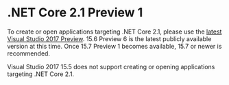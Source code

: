 # .NET Core 2.1 Preview 1

To create or open applications targeting .NET Core 2.1, please use the [latest Visual Studio 2017 Preview](https://www.visualstudio.com/vs/preview/). 15.6 Preview 6 is the latest publicly available version at this time. Once 15.7 Preview 1 becomes available, 15.7 or newer is recommended.

Visual Studio 2017 15.5 does not support creating or opening applications targeting .NET Core 2.1.
